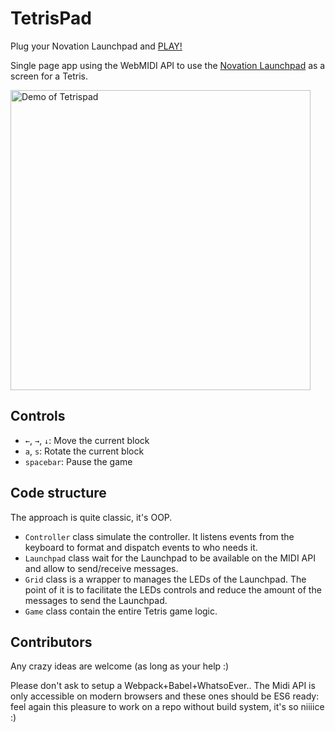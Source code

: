 # TetrisPad

Plug your Novation Launchpad and [PLAY!](http://maxwellito.github.io/tetrispad/)

Single page app using the WebMIDI API to use the [Novation Launchpad](https://global.novationmusic.com/launch/launchpad-mini) as a screen for a Tetris.

<a href="https://twitter.com/mxwllt/status/819245451270615040">
  <img alt="Demo of Tetrispad" src="https://raw.githubusercontent.com/maxwellito/tetrispad/master/assets/live.jpg" width="480">
</a>



## Controls

- `←`, `→`, `↓`: Move the current block
- `a`, `s`: Rotate the current block
- `spacebar`: Pause the game

## Code structure

The approach is quite classic, it's OOP.

- `Controller` class simulate the controller. It listens events from the keyboard to format and dispatch events to who needs it.
- `Launchpad` class wait for the Launchpad to be available on the MIDI API and allow to send/receive messages.
- `Grid` class is a wrapper to manages the LEDs of the Launchpad. The point of it is to facilitate the LEDs controls and reduce the amount of the messages to send the Launchpad.
- `Game` class contain the entire Tetris game logic.


## Contributors

Any crazy ideas are welcome (as long as your help :)

Please don't ask to setup a Webpack+Babel+WhatsoEver.. The Midi API is only accessible on modern browsers and these ones should be ES6 ready: feel again this pleasure to work on a repo without build system, it's so niiiice :)
